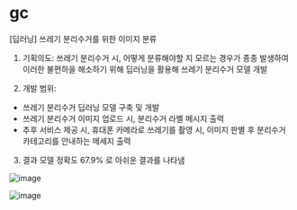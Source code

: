 # gc
[딥러닝] 쓰레기 분리수거를 위한 이미지 분류

1. 기획의도: 쓰레기 분리수거 시, 어떻게 분류해야할 지 모르는 경우가 종종 발생하여 이러한 불편하을 해소하기 위해 딥러닝을 활용해 쓰레기 분리수거 모델 개발

2. 개발 범위: 
- 쓰레기 분리수거 딥러닝 모델 구축 및 개발
- 쓰레기 분리수거 이미지 업로드 시, 분리수거 라벨 메시지 출력
- 추후 서비스 제공 시, 휴대폰 카메라로 쓰레기를 촬영 시, 이미지 판별 후 분리수거 카테고리를 안내하는 메세지 출력

3. 결과
모델 정확도 67.9% 로 아쉬운 결과를 나타냄

![image](https://user-images.githubusercontent.com/122415320/235335209-b12f9abe-8fc1-45cb-8ba2-e818aefc01c5.png)


![image](https://user-images.githubusercontent.com/122415320/235335200-0b291aec-0bc4-418b-acf3-0d2668fd2c7a.png)
